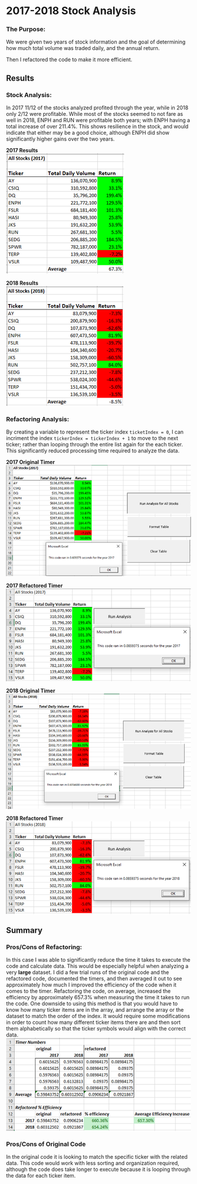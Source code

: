 # 2017-2018 Stock Analysis

### The Purpose:
We were given two years of stock information and the goal of determining how much total volume was traded daily, and the annual return.

Then I refactored the code to make it more efficient.

## Results
### Stock Analysis:
In 2017 11/12 of the stocks analyzed profited through the year, while in 2018 only 2/12 were profitable. While most of the stocks seemed to not fare as well in 2018, ENPH and RUN were profitable both years; with ENPH having a total increase of over 211.4%. This shows resilience in the stock, and would indicate that either may be a good choice, although ENPH did show significantly higher gains over the two years.  
  
**2017 Results**  
![2017 Results](resources/stocks_chart_2017.png)  
  
**2018 Results**  
![2018 Results](resources/stocks_chart_2018.png)  
  
### Refactoring Analysis:
By creating a variable to represent the ticker index `ticketIndex = 0`, I can incriment the index `tickerIndex = tickerIndex + 1` to move to the next ticker; rather than looping through the entire list again for the each ticker. This significantly reduced processing time required to analyze the data.  
  
**2017 Original Timer**  
![2017 Original Timer](resources/2017originalruntime.png)  
  
**2017 Refactored Timer**  
![2017 Refactored Timer](resources/VBA_Challenge_2017.png)  
  
**2018 Original Timer**  
![2018 Results](resources/2018originalruntime.png)  
  
**2018 Refactored Timer**  
![2018 Results](resources/VBA_Challenge_2018.png)  
  
## Summary
### Pros/Cons of Refactoring:
In this case I was able to significantly reduce the time it takes to execute the code and calculate data. This would be especially helpful when analyzing a very **large** dataset. I did a few trial runs of the original code and the refactored code, documented the timers, and then averaged it out to see approximately how much I improved the efficiency of the code when it comes to the timer. Refactoring the code, on average, increased the efficiency by approximately 657.3% when measuring the time it takes to run the code. One downside to using this method is that you would have to know how many ticker items are in the array, and arrange the array or the dataset to match the order of the index. It would require some modifications in order to count how many different ticker items there are and then sort them alphabetically so that the ticker symbols would align with the correct data.  
![Timer Calculations](resources/timercalculations.png)  
  
### Pros/Cons of Original Code
In the original code it is looking to match the specific ticker with the related data. This code would work with less sorting and organization required, although the code does take longer to execute because it is looping through the data for each ticker item.
